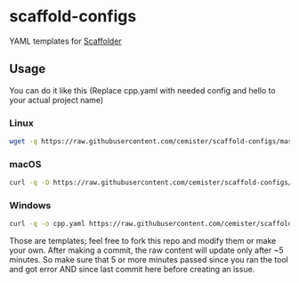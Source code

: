# scaffold-configs
YAML templates for [Scaffolder](https://github.com/cemister/scaffolder)

## Usage
You can do it like this 
(Replace cpp.yaml with needed config and hello to your actual project name)

### Linux
```bash
wget -q https://raw.githubusercontent.com/cemister/scaffold-configs/master/cpp.yaml && scaffold --name hello --yaml "./cpp.yaml" && rm cpp.yaml
```
### macOS
```bash
curl -q -O https://raw.githubusercontent.com/cemister/scaffold-configs/master/cpp.yaml && scaffold --name hello --yaml "./cpp.yaml" && rm cpp.yaml
```
### Windows
```bash
curl -q -o cpp.yaml https://raw.githubusercontent.com/cemister/scaffold-configs/master/cpp.yaml && scaffold --name hello --yaml "./cpp.yaml" && del cpp.yaml
```

Those are templates; feel free to fork this repo and modify them or make your own.
After making a commit, the raw content will update only after ~5 minutes. So make sure that 5 or more minutes passed since you ran the tool and got error AND since last commit here before creating an issue. 

